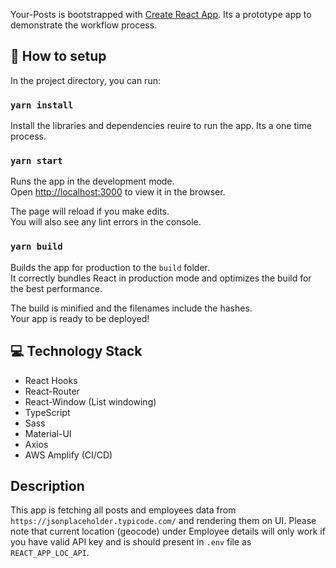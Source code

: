Your-Posts is bootstrapped with [Create React App](https://github.com/facebook/create-react-app). Its a prototype app to demonstrate the workflow process.

## 🧾 How to setup

In the project directory, you can run:

### `yarn install`

Install the libraries and dependencies reuire to run the app. Its a one time process.

### `yarn start`

Runs the app in the development mode.<br />
Open [http://localhost:3000](http://localhost:3000) to view it in the browser.

The page will reload if you make edits.<br />
You will also see any lint errors in the console.

### `yarn build`

Builds the app for production to the `build` folder.<br />
It correctly bundles React in production mode and optimizes the build for the best performance.

The build is minified and the filenames include the hashes.<br />
Your app is ready to be deployed!

## 💻 Technology Stack

- React Hooks
- React-Router
- React-Window (List windowing)
- TypeScript
- Sass
- Material-UI
- Axios
- AWS Amplify (CI/CD)

## Description

This app is fetching all posts and employees data from `https://jsonplaceholder.typicode.com/` and rendering them on UI. Please note that current location (geocode) under Employee details will only work if you have valid API key and is should present in `.env` file as `REACT_APP_LOC_API`.
